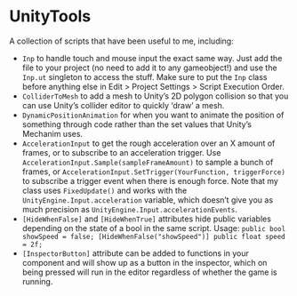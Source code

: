 UnityTools
==========

A collection of scripts that have been useful to me, including:

* `Inp` to handle touch and mouse input the exact same way. Just add the file to your project (no need to add it to any gameobject!) and use the `Inp.ut` singleton to access the stuff. Make sure to put the `Inp` class before anything else in Edit > Project Settings > Script Execution Order.
* `ColliderToMesh` to add a mesh to Unity’s 2D polygon collision so that you can use Unity’s collider editor to quickly ‘draw’ a mesh.
* `DynamicPositionAnimation` for when you want to animate the position of something through code rather than the set values that Unity’s Mechanim uses.
* `AccelerationInput` to get the rough acceleration over an X amount of frames, or to subscribe to an acceleration trigger. Use `AccelerationInput.Sample(sampleFrameAmount)` to sample a bunch of frames, or `AccelerationInput.SetTrigger(YourFunction, triggerForce)` to subscribe a trigger event when there is enough force. Note that my class uses `FixedUpdate()` and works with the `UnityEngine.Input.acceleration` variable, which doesn’t give you as much precision as `UnityEngine.Input.accelerationEvents`.
* `[HideWhenFalse]` and `[HideWhenTrue]` attributes hide public variables depending on the state of a bool in the same script. Usage: `public bool showSpeed = false; [HideWhenFalse("showSpeed")] public float speed = 2f;`
* `[InspectorButton]` attribute can be added to functions in your component and will show up as a button in the inspector, which on being pressed will run in the editor regardless of whether the game is running.